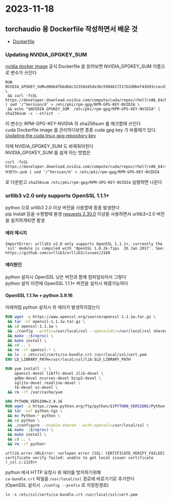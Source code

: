 # 2023-11-18
## torchaudio 용 Dockerfile 작성하면서 배운 것
- [Dockerfile](asr.Dockerfile)

### Updating NVIDIA_GPGKEY_SUM
[nvidia docker image](https://gitlab.com/nvidia/container-images/cuda/-/blob/1128da10df18f9a05abc8d3c1fe21afeab825d13/dist/11.2.2/centos7/base/Dockerfile#L19-21) 공식 Dockerfile 을 읽어보면 NVIDIA_GPGKEY_SUM 이름으로 변수가 쓰인다
```
RUN NVIDIA_GPGKEY_SUM=d0664fbbdb8c32356d45de36c5984617217b2d0bef41b93ccecd326ba3b80c87 \
 && curl -fsSL https://developer.download.nvidia.com/compute/cuda/repos/rhel7/x86_64/D42D0685.pub | sed '/^Version/d' > /etc/pki/rpm-gpg/RPM-GPG-KEY-NVIDIA \
 && echo "$NVIDIA_GPGKEY_SUM  /etc/pki/rpm-gpg/RPM-GPG-KEY-NVIDIA" | sha256sum -c --strict  -
```

이 변수는 RPM-GPG-KEY-NVIDIA 의 sha256sum 를 체크할때 쓰인다  
cuda Dockerfile image 를 관리하다보면 종종 cuda gpg key 가 바뀔때가 있다.  
[Updating the cuda linux gpg repository key](https://developer.nvidia.com/blog/updating-the-cuda-linux-gpg-repository-key/)  
  
이때 NVIDIA_GPGKEY_SUM 도 바꿔줘야한다  
NVIDIA_GPGKEY_SUM 를 쉽게 아는 방법은
```
curl -fsSL https://developer.download.nvidia.com/compute/cuda/repos/rhel7/x86_64/<바뀐키>.pub | sed '/^Version/d' > /etc/pki/rpm-gpg/RPM-GPG-KEY-NVIDIA
```
로 다운받고 `sha256sum /etc/pki/rpm-gpg/RPM-GPG-KEY-NVIDIA` 실행하면 나온다


### urllib3 v2.0 only supports OpenSSL 1.1.1+

python 으로 urllib3 2.0 이상 버전을 사용할때 종종 발생한다  
pip install 등을 수행할때 발생
[requests 2.30.0](https://github.com/psf/requests/commit/2ad18e0e10e7d7ecd5384c378f25ec8821a10a29#diff-648afe3d986261d8f2015b2b131b0e4a448d4dc6946cfde1a7a836876cee255eR13-R19) 이상을 사용하면서 urllib3>2.0 버전을 설치하게되면 발생

#### 에러 메시지
```
ImportError: urllib3 v2.0 only supports OpenSSL 1.1.1+, currently the 'ssl' module is compiled with 'OpenSSL 1.0.2k-fips  26 Jan 2017'. See: https://github.com/urllib3/urllib3/issues/2168
```

#### 에러원인
python 설치시 OpenSSL 낮은 버전과 함께 컴파일되어서 그렇다  
python 설치 이전에 OpenSSL 1.1.1+ 버전을 설치시 해결가능하다

#### OpenSSL 1.1.1w + python 3.9.16

아래처럼 python 설치시 위 에러가 발생하지않는다
```dockerfile
RUN wget -q https://www.openssl.org/source/openssl-1.1.1w.tar.gz \
 && tar -xf openssl-1.1.1w.tar.gz \
 && cd openssl-1.1.1w \
 && ./config --prefix=/usr/local/ssl --openssldir=/usr/local/ssl shared zlib \
 && make -j$(nproc) \
 && make install \
 && cd .. \
 && rm -rf openssl-* \
 && ln -s /etc/ssl/certs/ca-bundle.crt /usr/local/ssl/cert.pem
ENV LD_LIBRARY_PATH=/usr/local/ssl/lib:$LD_LIBRARY_PATH

RUN yum install -y \
    openssl-devel libffi-devel zlib-devel \
    gdbm-devel ncurses-devel bzip2-devel \
    sqlite-devel readline-devel \
    tk-devel xz-devel \
 && rm -rf /var/cache/yum

ARG PYTHON_VERSION=3.9.16
RUN wget -q https://www.python.org/ftp/python/${PYTHON_VERSION}/Python-${PYTHON_VERSION}.tgz -O python.tgz \
 && tar -xvf python.tgz \
 && mv Python-* python \
 && cd python \
 && ./configure --enable-shared --with-openssl=/usr/local/ssl \
 && make -j$(nproc) \
 && make install \
 && cd .. \
 && rm -rf python*
```

```
urllib.error.URLError: <urlopen error [SSL: CERTIFICATE_VERIFY_FAILED] certificate verify failed: unable to get local issuer certificate (_ssl.c:1129)>
```
python 에서 HTTP 요청시 위 에러를 방지하기위해  
`ca-bundle.crt` 파일을 `/usr/local/ssl` 경로에 바로가기로 추가한다  
(OpenSSL 설치시 `./config --prefix` 로 지정한경로)

```
ln -s /etc/ssl/certs/ca-bundle.crt /usr/local/ssl/cert.pem
```
